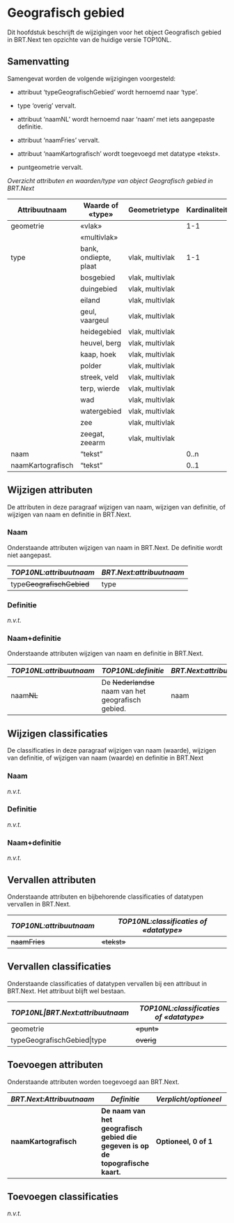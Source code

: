 Geografisch gebied
==================

Dit hoofdstuk beschrijft de wijzigingen voor het object Geografisch gebied in
BRT.Next ten opzichte van de huidige versie TOP10NL.

Samenvatting
------------

Samengevat worden de volgende wijzigingen voorgesteld:

-   attribuut ‘typeGeografischGebied’ wordt hernoemd naar ‘type’.

-   type ‘overig’ vervalt.

-   attribuut ‘naamNL’ wordt hernoemd naar ‘naam’ met iets aangepaste definitie.

-   attribuut ‘naamFries’ vervalt.

-   attribuut ‘naamKartografisch’ wordt toegevoegd met datatype «tekst».

-   puntgeometrie vervalt.

*Overzicht attributen en waarden/type van object Geografisch gebied in BRT.Next*

| Attribuutnaam     | Waarde of «type»      | Geometrietype   | Kardinaliteit |
|-------------------|-----------------------|-----------------|---------------|
| geometrie         | «vlak»                |                 | 1-1           |
|                   | «multivlak»           |                 |               |
| type              | bank, ondiepte, plaat | vlak, multivlak | 1-1           |
|                   | bosgebied             | vlak, multivlak |               |
|                   | duingebied            | vlak, multivlak |               |
|                   | eiland                | vlak, multivlak |               |
|                   | geul, vaargeul        | vlak, multivlak |               |
|                   | heidegebied           | vlak, multivlak |               |
|                   | heuvel, berg          | vlak, multivlak |               |
|                   | kaap, hoek            | vlak, multivlak |               |
|                   | polder                | vlak, multivlak |               |
|                   | streek, veld          | vlak, multivlak |               |
|                   | terp, wierde          | vlak, multivlak |               |
|                   | wad                   | vlak, multivlak |               |
|                   | watergebied           | vlak, multivlak |               |
|                   | zee                   | vlak, multivlak |               |
|                   | zeegat, zeearm        | vlak, multivlak |               |
| naam              | “tekst”               |                 | 0..n          |
| naamKartografisch | “tekst”               |                 | 0..1          |

Wijzigen attributen
-------------------

De attributen in deze paragraaf wijzigen van naam, wijzigen van definitie, of
wijzigen van naam en definitie in BRT.Next.

### Naam

Onderstaande attributen wijzigen van naam in BRT.Next. De definitie wordt niet
aangepast.

| *TOP10NL:attribuutnaam*       | *BRT.Next:attribuutnaam* |
|-------------------------------|--------------------------|
| type~~GeografischGebied~~ | type                     |

### Definitie

*n.v.t.*

### Naam+definitie

Onderstaande attributen wijzigen van naam en definitie in BRT.Next.

| *TOP10NL:attribuutnaam* | *TOP10NL:definitie*                                     | *BRT.Next:attribuutnaam* | *BRT.Next:definitie*                |
|-------------------------|---------------------------------------------------------|--------------------------|-------------------------------------|
| naam~~NL~~          | De ~~Nederlandse~~ naam van het geografisch gebied. | naam                     | De naam van het geografisch gebied. |

Wijzigen classificaties
-----------------------

De classificaties in deze paragraaf wijzigen van naam (waarde), wijzigen van
definitie, of wijzigen van naam (waarde) en definitie in BRT.Next

### Naam

*n.v.t.*

### Definitie

*n.v.t.*

### Naam+definitie

*n.v.t.*

Vervallen attributen
--------------------

Onderstaande attributen en bijbehorende classificaties of datatypen vervallen in
BRT.Next.

| *TOP10NL:attribuutnaam* | *TOP10NL:classificaties of «datatype»* |
|-------------------------|----------------------------------------|
| ~~naamFries~~       | ~~«tekst»~~                        |

Vervallen classificaties
------------------------

Onderstaande classificaties of datatypen vervallen bij een attribuut in
BRT.Next. Het attribuut blijft wel bestaan.

| *TOP10NL\|BRT.Next:attribuutnaam* | *TOP10NL:classificaties of «datatype»* |
|-----------------------------------|----------------------------------------|
| geometrie                         | ~~«punt»~~                         |
| typeGeografischGebied\|type       | ~~overig~~                         |

Toevoegen attributen
--------------------

Onderstaande attributen worden toegevoegd aan BRT.Next.

| *BRT.Next:Attribuutnaam* | *Definitie*                                                                      | *Verplicht/optioneel* | *Domein*    |
|--------------------------|----------------------------------------------------------------------------------|-----------------------|-------------|
| **naamKartografisch**    | **De naam van het geografisch gebied die gegeven is op de topografische kaart.** | **Optioneel, 0 of 1** | **«tekst»** |

Toevoegen classificaties
------------------------

*n.v.t.*
